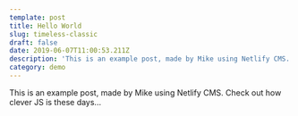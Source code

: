```yaml
---
template: post
title: Hello World
slug: timeless-classic
draft: false
date: 2019-06-07T11:00:53.211Z
description: 'This is an example post, made by Mike using Netlify CMS.'
category: demo
---
```

This is an example post, made by Mike using Netlify CMS. Check out how clever JS is these days...
